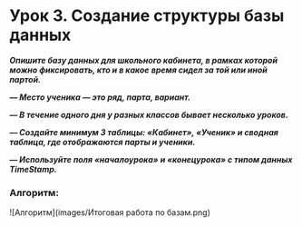 # Урок 3. Создание структуры базы данных



 ***Опишите базу данных для школьного кабинета, в рамках которой можно фиксировать, кто и в какое*** ***время сидел за той или иной партой.***

***— Место ученика — это ряд, парта, вариант.***

***— В течение одного дня у разных классов бывает несколько уроков.***

***— Создайте минимум 3 таблицы: «Кабинет», «Ученик» и сводная таблица, где отображаются парты и ученики.***

***— Используйте поля «началоурока» и «конецурока» с типом данных TimeStamp.***

### Алгоритм:

![Алгоритм](images/Итоговая работа по базам.png)